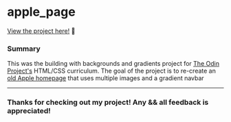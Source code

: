 # apple_page

<p><a href="https://kfig21.github.io/apple_page/" target="_blank" rel="noopener noreferrer">View the project here!</a> 👀</p>

<h3>Summary</h3>
<p>This was the building with backgrounds and gradients project for <a href="https://www.theodinproject.com/paths/full-stack-javascript/courses/html-and-css/lessons/building-with-backgrounds-and-gradients" target="_blank" rel="noopener noreferrer">The Odin Project's</a> HTML/CSS curriculum. The goal of the project is to re-create an <a href="https://web.archive.org/web/20140301004610/http://www.apple.com/" target="_blank" rel="noopener noreferrer">old Apple homepage</a> that uses multiple images and a gradient navbar</p>

-----------------------------

<h3>Thanks for checking out my project! Any && all feedback is appreciated!</h3>
